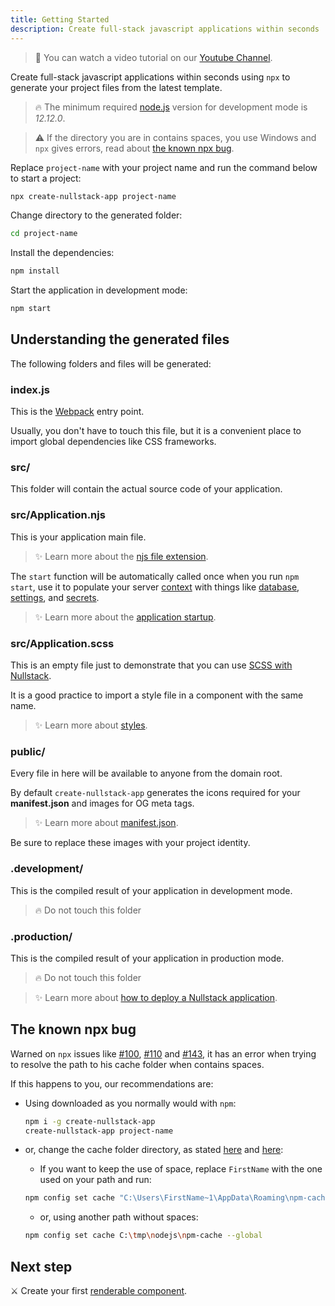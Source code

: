 ```yaml
---
title: Getting Started
description: Create full-stack javascript applications within seconds 
---
```


> 📌 You can watch a video tutorial on our [Youtube Channel](https://www.youtube.com/watch?v=l23z00GEar8&list=PL5ylYELQy1hyFbguVaShp3XujjdVXLpId).

Create full-stack javascript applications within seconds using `npx` to generate your project files from the latest template.

> 🔥 The minimum required [node.js](https://nodejs.org) version for development mode is *12.12.0*.

> ⚠ If the directory you are in contains spaces, you use Windows and `npx` gives errors, read about [the known npx bug](#the-known-npx-bug).

Replace `project-name` with your project name and run the command below to start a project: 

```sh
npx create-nullstack-app project-name
```

Change directory to the generated folder:

```sh
cd project-name
```

Install the dependencies:

```sh
npm install
```

Start the application in development mode:

```sh
npm start
```

## Understanding the generated files

The following folders and files will be generated:

### index.js

This is the [Webpack](https://webpack.js.org) entry point.

Usually, you don't have to touch this file, but it is a convenient place to import global dependencies like CSS frameworks.

### src/

This folder will contain the actual source code of your application.

### src/Application.njs

This is your application main file.

>✨ Learn more about the [njs file extension](/njs-file-extension "Nullstack Javascript").

The `start` function will be automatically called once when you run `npm start`, use it to populate your server [context](/context) with things like [database](/how-to-use-mongodb-with-nullstack), [settings](/context-settings), and [secrets](/context-secrets).

>✨ Learn more about the [application startup](/application-startup).

### src/Application.scss

This is an empty file just to demonstrate that you can use [SCSS with Nullstack](/styles).

It is a good practice to import a style file in a component with the same name.

>✨ Learn more about [styles](/styles).

### public/

Every file in here will be available to anyone from the domain root.

By default `create-nullstack-app` generates the icons required for your **manifest.json** and images for OG meta tags.

>✨ Learn more about [manifest.json](/context-project).

Be sure to replace these images with your project identity.

### .development/

This is the compiled result of your application in development mode.

> 🔥 Do not touch this folder

### .production/

This is the compiled result of your application in production mode.

> 🔥 Do not touch this folder

>✨ Learn more about [how to deploy a Nullstack application](/how-to-deploy-a-nullstack-application).

## The known npx bug

Warned on `npx` issues like [#100](https://github.com/zkat/npx/issues/100), [#110](https://github.com/zkat/npx/issues/110) and [#143](https://github.com/zkat/npx/issues/146), it has an error when trying to resolve the path to his cache folder when contains spaces.

If this happens to you, our recommendations are:

- Using downloaded as you normally would with `npm`:
  ```sh
  npm i -g create-nullstack-app
  create-nullstack-app project-name
  ```

- or, change the cache folder directory, as stated [here](https://github.com/zkat/npx/issues/146#issuecomment-384016791) and [here](https://github.com/zkat/npx/issues/146#issuecomment-384019497):

  - If you want to keep the use of space, replace `FirstName` with the one used on your path and run:
  ```sh
  npm config set cache "C:\Users\FirstName~1\AppData\Roaming\npm-cache" --global
  ```

  - or, using another path without spaces:
  ```sh
  npm config set cache C:\tmp\nodejs\npm-cache --global
  ```

## Next step

⚔ Create your first [renderable component](/renderable-components).